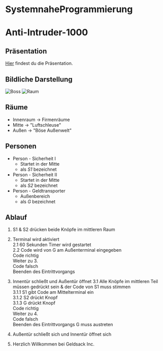 # SystemnaheProgrammierung
# Anti-Intruder-1000

## Präsentation

[Hier](https://unk3wn.github.io/SystemnaheProgrammierung/) findest du die Präsentation.

## Bildliche Darstellung

![Boss](https://github.com/Unk3wn/SystemnaheProgrammierung/blob/master/docs/ressources/images/boss.png)
![Raum](https://github.com/Unk3wn/SystemnaheProgrammierung/blob/master/docs/ressources/images/1_COM.png)

## Räume
* Innenraum -> Firmenräume
* Mitte -> "Luftschleuse"
* Außen -> "Böse Außenwelt"

## Personen
* Person - Sicherheit I 
  * Startet in der Mitte
  * als *S1* bezeichnet
* Person - Sicherheit II
  * Startet in der Mitte
  * als *S2* bezeichnet
* Person - Geldtransporter
  * Außenbereich
  * als *G* bezeichnet

## Ablauf
1. S1 & S2 drücken beide Knöpfe im mittleren Raum

2. Terminal wird aktiviert <br>
  2.1 60 Sekunden Timer wird gestartet <br>
  2.2 Code wird von G am Außenterminal eingegeben <br>
   Code richtig <br>
   Weiter zu 3. <br>
   Code falsch <br>
   Beenden des Eintrittvorgangs
   
3. Innentür schließt und Außentür öffnet
  3.1 Alle Knöpfe im mittleren Teil müssen gedrückt sein & der Code von S1 muss stimmen <br>
    3.1.1 S1 gibt Code am Mittelterminal ein <br>
    3.1.2 S2 drückt Knopf <br>
    3.1.3 G drückt Knopf <br>
     Code richtig <br>
     Weiter zu 4. <br>
     Code falsch <br>
     Beenden des Eintrittvorgangs G muss austreten
     
4. Außentür schließt sich und Innentür öffnet sich

5. Herzlich Willkommen bei Geldsack Inc.
